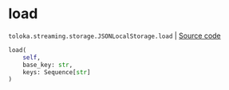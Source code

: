 # load
`toloka.streaming.storage.JSONLocalStorage.load` | [Source code](https://github.com/Toloka/toloka-kit/blob/v1.1.0.post1/src/streaming/storage.py#L114)

```python
load(
    self,
    base_key: str,
    keys: Sequence[str]
)
```

